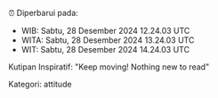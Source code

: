 ⏰ Diperbarui pada:
- WIB: Sabtu, 28 Desember 2024 12.24.03 UTC
- WITA: Sabtu, 28 Desember 2024 13.24.03 UTC
- WIT: Sabtu, 28 Desember 2024 14.24.03 UTC

Kutipan Inspiratif:
"Keep moving! Nothing new to read"


Kategori: attitude

